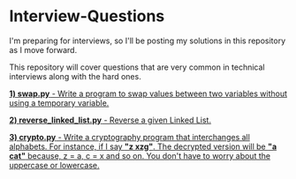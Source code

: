 # Interview-Questions
I'm preparing for interviews, so I'll be posting my solutions in this repository as I move forward.

This repository will cover questions that are very common in technical interviews along with the hard ones.

<b><a href="https://github.com/bootkernel/Interview-Questions/blob/master/swap.py">1) swap.py</b> - Write a program to swap values between two variables without using a temporary variable.</a>

<b><a href="https://github.com/bootkernel/Interview-Questions/blob/master/reverse_linked_list.py">2) reverse_linked_list.py</b> - Reverse a given Linked List.</a>

<b><a href="https://github.com/bootkernel/Interview-Questions/blob/master/crypto.py">3) crypto.py</b> - Write a cryptography program that interchanges all alphabets. For instance, if I say <b>"z xzg"</b>. The decrypted version will be <b>"a cat"</b> because, z = a, c = x and so on. You don't have to worry about the uppercase or lowercase.</a>



